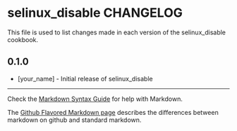 selinux_disable CHANGELOG
=========================

This file is used to list changes made in each version of the selinux_disable cookbook.

0.1.0
-----
- [your_name] - Initial release of selinux_disable

- - -
Check the [Markdown Syntax Guide](http://daringfireball.net/projects/markdown/syntax) for help with Markdown.

The [Github Flavored Markdown page](http://github.github.com/github-flavored-markdown/) describes the differences between markdown on github and standard markdown.
